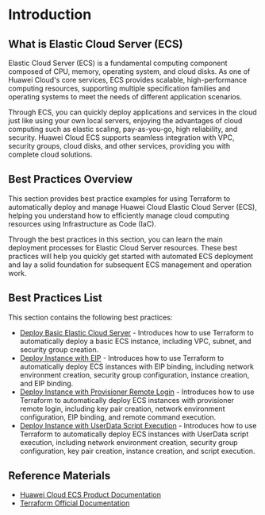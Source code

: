 # Introduction

## What is Elastic Cloud Server (ECS)

Elastic Cloud Server (ECS) is a fundamental computing component composed of CPU, memory, operating system, and cloud disks. As one of Huawei Cloud's core services, ECS provides scalable, high-performance computing resources, supporting multiple specification families and operating systems to meet the needs of different application scenarios.

Through ECS, you can quickly deploy applications and services in the cloud just like using your own local servers, enjoying the advantages of cloud computing such as elastic scaling, pay-as-you-go, high reliability, and security. Huawei Cloud ECS supports seamless integration with VPC, security groups, cloud disks, and other services, providing you with complete cloud solutions.

## Best Practices Overview

This section provides best practice examples for using Terraform to automatically deploy and manage Huawei Cloud Elastic Cloud Server (ECS), helping you understand how to efficiently manage cloud computing resources using Infrastructure as Code (IaC).

Through the best practices in this section, you can learn the main deployment processes for Elastic Cloud Server resources. These best practices will help you quickly get started with automated ECS deployment and lay a solid foundation for subsequent ECS management and operation work.

## Best Practices List

This section contains the following best practices:

* [Deploy Basic Elastic Cloud Server](simple_instance.md) - Introduces how to use Terraform to automatically deploy a basic ECS instance, including VPC, subnet, and security group creation.
* [Deploy Instance with EIP](instance_with_eip.md) - Introduces how to use Terraform to automatically deploy ECS instances with EIP binding, including network environment creation, security group configuration, instance creation, and EIP binding.
* [Deploy Instance with Provisioner Remote Login](instance_with_provisioner.md) - Introduces how to use Terraform to automatically deploy ECS instances with provisioner remote login, including key pair creation, network environment configuration, EIP binding, and remote command execution.
* [Deploy Instance with UserData Script Execution](instance_with_userdata.md) - Introduces how to use Terraform to automatically deploy ECS instances with UserData script execution, including network environment creation, security group configuration, key pair creation, instance creation, and script execution.

## Reference Materials

- [Huawei Cloud ECS Product Documentation](https://support.huaweicloud.com/ecs/index.html)
- [Terraform Official Documentation](https://www.terraform.io/docs/index.html)
